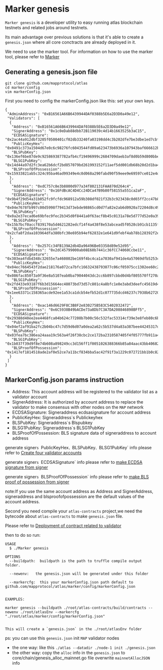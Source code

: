 # Marker genesis

`Marker genesis` is a developer utility to easy running atlas blockchain testnets and related jobs around testnets.

Its main advantage over previous solutions is that it's able to create a `genesis.json` where all core conctracts are
already deployed in it.

We need to use the marker tool. For information on how to use the marker tool, please refer to [Marker](/develop/map-relay-chain/marker/Marker.md)

## Generating a genesis.json file

```
git clone github.com/mapprotocol/atlas
cd marker/config
vim markerConfig.json
```

First you need to config the markerConfig.json like this: set your own keys.

```shell
{
 "AdminAddress": "0xB16561A66B6439944DAf0388b5E6a2D3D0a49e12",
 "Validators": [
  {
   "Address": "0xB16561A66B6439944DAf0388b5E6a2D3D0a49e12",
   "SignerAddress": "0x1c0eDab88dbb72B119039c4d14b1663525b3aC15",
   "ECDSASignature": "0x2ac44a912dbf3205f0500401cf02db33240fa03198dd4c3b202dfe7be3dbe1ed7cbfbe9326d50223faf2971e3ecefed027df1dda6727e9c45b55b377384dacf201",
   "PublicKeyHex": "0x0491c373a1504d67e0c6c98276fc6043544fd09a623473b6936a107943baf666612b5e2a3beacf839d1ec74fd00f4388d4b813eac26b26ab4859003473b286650a",
   "BLSPubKey": "0x136ef6be87de9c925869387782afb4cf19496999c2684709daeb3af8d0b59d800bbe05870789f0f9b3cadababa69f5a00a38bbcba71d99c4c35d671442232c4d3017fd6b99e8356a3e4e985bdfc60bbcb8d939c87976a1ff677d7c42989b379a0b4c0f168a544c892bd2b3ec480e3d6c58c7dddb8d83677ebee2e87ab3660b80",
   "BLSG1PubKey": "0x14d44a97d2fc3ea62b6dcf2bd857079bd261993152f11aef5dd001db68b20d2d1ba45f117b6530a7aec45d7d90fd4e15d2a62f62b706eaa115aa801caeee294b",
   "BLSProofOfPossession": "0x15933821ab5c324c95ba46ad99349e4c0d068a290fabd90f59eee9e69597ce012e4df0614f48696ff22c52a0667ee1daf8ca581d920c39ba726f0f3c69cae66e"
  },
  {
   "Address": "0xdC757c8e3b8800d977a34f802131FAA870d264c4",
   "SignerAddress": "0x16FdBcAC4D4Cc24DCa47B9b80f58155a551ca2aF",
   "ECDSASignature": "0x9b4f29d54a31b052fc9fcfdc968912a59b308df021f32b3c923438c0d65ff2cc47b8d01bf5968d70a8c82875a1852c313540f89467a3fe833902a0c0aff5a27a01",
   "PublicKeyHex": "0x04e7678fb997c00d5998f79413d73ebde98865cd0d7fa82e2ab6d0920a72204d8c49c14f873ec9ee0e0b38651001acc9a4c1a0a63de6c6589b896f21f6a6bb6837",
   "BLSPubKey": "0x0a2e37ecad6e69bfec9fec2b345d0f8441a0f63acf8b45c0131a78e5d777d52e0a39404ca85f2c08752c1d4ff8df05c82c7880779d61fe3fabcd4fd682463c0515b1f0217561a6a72bd381da19e34c5560c6eccb08ff83d7d3f4ac6da7f5d1ed15a2780f782c1fa571fa65b99694af559b9df168b1d8745ac3bbc7d3fe550b94",
   "BLSG1PubKey": "0x15b7bcf0accf839170a5d4621282edcf14f4a438f8e53abcead5f0528cb91cb1135fd4e82ede1493ab1209af122e1dc186c885cc96d2413cbc09a58163b91eb9",
   "BLSProofOfPossession": "0x2cfa8f2daa103964dfa380bfc30e695b94ef62832e1e641d9febf4ab78b128392f2e33612a66cc75e35a6326b8a6aa0be26fd9567d4aeff16e9883a671648b5d"
  },
  {
   "Address": "0x257Cc34FB139A2db4Da96496Be03358d89e52d95",
   "SignerAddress": "0x2dC45799000ab08E60b7441c36fCC74060Ccbe11",
   "ECDSASignature": "0x303ea4fdbd348c32655e7a460802be169f4bc4ca1a7030af941de4a57069dfb5253c0c087e06e258f63e50176bd5b54bf462514d8116ec3394bdc875c5678f7500",
   "PublicKeyHex": "0x04ec7664543f2dae218176a072ca7bfc16632438793077c06cf05975cc1302ee60c27f29e2cc3b64ffbaa69d2939e937f99a7bf93d7c5fa59bffbcd769e4f234e8",
   "BLSPubKey": "0x086fac850f3a9f36e8a5107eab0ba79044043dc2cc6b897cbbd0d4bf805570ff270a98f28e2d2e70b7b2ecc41a4a13e453178354997aa2038852c5945f0564bb02cdf57642881a1b40417fe3620429fc087f8dee6a68e5d7193d3243c38a1f3827d0f4cb616722a1fa78a283a17589d7688a769ade77e9d6417c6e2a9adf59c3",
   "BLSG1PubKey": "0x2fd433e93187f6b3d15664ec48073bd73d57c801c4a8bfc1e0e3abd3deefc45619d45ac7ad54df7dda5b8afd6f882c9d9f879dbc6d587f1da5da1751baac729f",
   "BLSProofOfPossession": "0x1ee63371c158365acde92ee1a53ca1dcb54efb52d1c077735dcd46237c7938b62720e4903dd9b825f3bed819422791352a9b7fe1a39e1183d33c0ca892cff1f4"
  },
  {
   "Address": "0xac146d6629F8C3B8F2e830275B583C5402032472",
   "SignerAddress": "0x6C5938B49bACDe73a8Db7C3A7DA208846898BFf5",
   "ECDSASignature": "0x29388d40ee2ee4468fca04b624c77208b7b00c56c532fac53314cf39e3e8feb80c6bd2b7d25a6e20e9da0adaeec4b49c13b673e6ca2d088370e0b6189fb216f000",
   "PublicKeyHex": "0x04ef2af91ba2fc2b04bc47c7d59d6d07a0dea2a62c5b537d4a83a387bee44245317de753c4e45858708c0d31473c6595ac9dddbcf7ac02a13df4af1a188e2c9c24",
   "BLSPubKey": "0x03fea7bc386ea24aaa19c563a4f26f38cbc2ce172ba2310587405f4f05777fb911a4c3553b7b6529ea02a9da3ae2df6f70c3409105b39e1930d6a6ae8344fc221f5dfb2e73cc8ce434d1af33d95366796bdec26ca7cfcc0a03867fabf471884206db6b9e175a131995bd0c70b93a6f2eec96d831ad0c42d13d334f780d578834",
   "BLSG1PubKey": "0x1b037f39d9f8e74b608a898249cc3d156ff1f0051026388366b85a84aac43bb4068275cd909e16b29f1b3bc97e91ec0a8b95a11b8a574cbc2c9ea142d26c8a49",
   "BLSProofOfPossession": "0x1417ef1814518ade2af0e52ce7a11bcf834bba5ac42f91f3a1229c072721bb1b0c82513600690ebc0244572dd459d280abd6c14c0fc4837fa06335c88457a402"
  }
 ]
}
```
## MarkerConfig.json params instruction

- Address:        This account address will be registered to the validator list as a validator account
- SignerAddress:  It is authorized by account address to replace the validator to make consensus with other nodes on the `MAP` network
- ECDSASignature: Signeraddress ecdsasignature for account address
- PublicKeyHex:   Signeraddress`s Publickeyhex
- BLSPubKey:      Signeraddress`s Blspubkey
- BLSG1PubKey:    Signeraddress`s BLSG1PubKey
- BLSProofOfPossession: BLS signature data of signeraddress to account address

generate signer`s `PublicKeyHex`、`BLSPubKey`、`BLSG1PubKey` info please refer to  [Create four validator accounts](./make-private-chain.md#create-four-validator-accounts)

generate signer`s `ECDSASignature` info please refer to  [make ECDSA signature from signer](./marker/aboutvalidator#makeecdsasignaturefromsigner)

generate signer`s `BLSProofOfPossession` info please refer to  [make BLS proof of possession from signer](./marker/aboutvalidator#makeblsproofofpossessionfromsigner)

note:If you use the same account address as Address and SignerAddress, signeraddress and blsproofofpossession are the default values of the account address.

Second you need compile your `atlas-contracts` project,we need the bytecode about `atlas-contracts` to make `genesis.json` file.

Please refer to [Deployment of contract related to validator](./contracts/DeployContracts.md#deployment-of-contract-related-to-validator)

then to do so run:

```shell
USAGE
  $ ./Marker genesis

OPTIONS
  --buildpath:  buildpath is the path to truffle compile output folder.
  
  --newenv:   the genesis.json will be generated under this folder 

  --markercfg:  this your markerConfig.json path default to github.com/mapprotocol/atlas/marker/config/markerConfig.json
                                                     
  
EXAMPLES:

marker genesis --buildpath ./root/atlas-contracts/build/contracts --newenv ./root/atlasEnv --markercfg "./root/atlas/marker/config/markerConfig.json"


This will create a `genesis.json` in the ./root/atlasEnv folder
```

ps: you can use this `genesis.json` init `MAP` validator nodes
- the one way: like this `./atlas --datadir ./node-1 init ./genesis.json`
- the other way: copy the `alloc` info in the `genesis.json` to core/chain/genesis_alloc_mainnet.go file overwrite `mainnetAllocJSON` info
